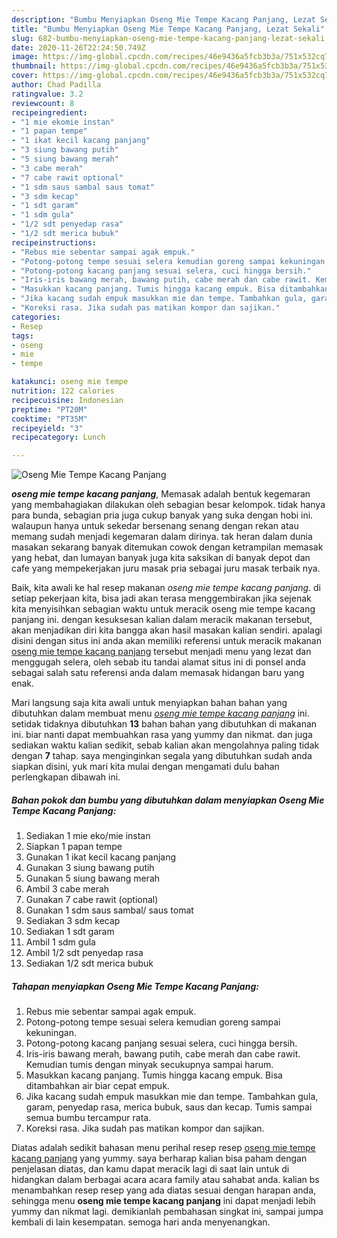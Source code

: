 ```yaml
---
description: "Bumbu Menyiapkan Oseng Mie Tempe Kacang Panjang, Lezat Sekali"
title: "Bumbu Menyiapkan Oseng Mie Tempe Kacang Panjang, Lezat Sekali"
slug: 682-bumbu-menyiapkan-oseng-mie-tempe-kacang-panjang-lezat-sekali
date: 2020-11-26T22:24:50.749Z
image: https://img-global.cpcdn.com/recipes/46e9436a5fcb3b3a/751x532cq70/oseng-mie-tempe-kacang-panjang-foto-resep-utama.jpg
thumbnail: https://img-global.cpcdn.com/recipes/46e9436a5fcb3b3a/751x532cq70/oseng-mie-tempe-kacang-panjang-foto-resep-utama.jpg
cover: https://img-global.cpcdn.com/recipes/46e9436a5fcb3b3a/751x532cq70/oseng-mie-tempe-kacang-panjang-foto-resep-utama.jpg
author: Chad Padilla
ratingvalue: 3.2
reviewcount: 8
recipeingredient:
- "1 mie ekomie instan"
- "1 papan tempe"
- "1 ikat kecil kacang panjang"
- "3 siung bawang putih"
- "5 siung bawang merah"
- "3 cabe merah"
- "7 cabe rawit optional"
- "1 sdm saus sambal saus tomat"
- "3 sdm kecap"
- "1 sdt garam"
- "1 sdm gula"
- "1/2 sdt penyedap rasa"
- "1/2 sdt merica bubuk"
recipeinstructions:
- "Rebus mie sebentar sampai agak empuk."
- "Potong-potong tempe sesuai selera kemudian goreng sampai kekuningan."
- "Potong-potong kacang panjang sesuai selera, cuci hingga bersih."
- "Iris-iris bawang merah, bawang putih, cabe merah dan cabe rawit. Kemudian tumis dengan minyak secukupnya sampai harum."
- "Masukkan kacang panjang. Tumis hingga kacang empuk. Bisa ditambahkan air biar cepat empuk."
- "Jika kacang sudah empuk masukkan mie dan tempe. Tambahkan gula, garam, penyedap rasa, merica bubuk, saus dan kecap. Tumis sampai semua bumbu tercampur rata."
- "Koreksi rasa. Jika sudah pas matikan kompor dan sajikan."
categories:
- Resep
tags:
- oseng
- mie
- tempe

katakunci: oseng mie tempe 
nutrition: 122 calories
recipecuisine: Indonesian
preptime: "PT20M"
cooktime: "PT35M"
recipeyield: "3"
recipecategory: Lunch

---
```



![Oseng Mie Tempe Kacang Panjang](https://img-global.cpcdn.com/recipes/46e9436a5fcb3b3a/751x532cq70/oseng-mie-tempe-kacang-panjang-foto-resep-utama.jpg)

<b><i>oseng mie tempe kacang panjang</i></b>, Memasak adalah bentuk kegemaran yang membahagiakan dilakukan oleh sebagian besar kelompok. tidak hanya para bunda, sebagian pria juga cukup banyak yang suka dengan hobi ini. walaupun hanya untuk sekedar bersenang senang dengan rekan atau memang sudah menjadi kegemaran dalam dirinya. tak heran dalam dunia masakan sekarang banyak ditemukan cowok dengan ketrampilan memasak yang hebat, dan lumayan banyak juga kita saksikan di banyak depot dan cafe yang mempekerjakan juru masak pria sebagai juru masak terbaik nya.

Baik, kita awali ke hal resep makanan <i>oseng mie tempe kacang panjang</i>. di setiap pekerjaan kita, bisa jadi akan terasa menggembirakan jika sejenak kita menyisihkan sebagian waktu untuk meracik oseng mie tempe kacang panjang ini. dengan kesuksesan kalian dalam meracik makanan tersebut, akan menjadikan diri kita bangga akan hasil masakan kalian sendiri. apalagi disini dengan situs ini anda akan memiliki referensi untuk meracik makanan <u>oseng mie tempe kacang panjang</u> tersebut menjadi menu yang lezat dan menggugah selera, oleh sebab itu tandai alamat situs ini di ponsel anda sebagai salah satu referensi anda dalam memasak hidangan baru yang enak.




Mari langsung saja kita awali untuk menyiapkan bahan bahan yang dibutuhkan dalam membuat menu <u><i>oseng mie tempe kacang panjang</i></u> ini. setidak tidaknya dibutuhkan <b>13</b> bahan bahan yang dibutuhkan di makanan ini. biar nanti dapat membuahkan rasa yang yummy dan nikmat. dan juga sediakan waktu kalian sedikit, sebab kalian akan mengolahnya paling tidak dengan <b>7</b> tahap. saya menginginkan segala yang dibutuhkan sudah anda siapkan disini, yuk mari kita mulai dengan mengamati dulu bahan perlengkapan dibawah ini.

<!--inarticleads1-->

##### Bahan pokok dan bumbu yang dibutuhkan dalam menyiapkan Oseng Mie Tempe Kacang Panjang:

1. Sediakan 1 mie eko/mie instan
1. Siapkan 1 papan tempe
1. Gunakan 1 ikat kecil kacang panjang
1. Gunakan 3 siung bawang putih
1. Gunakan 5 siung bawang merah
1. Ambil 3 cabe merah
1. Gunakan 7 cabe rawit (optional)
1. Gunakan 1 sdm saus sambal/ saus tomat
1. Sediakan 3 sdm kecap
1. Sediakan 1 sdt garam
1. Ambil 1 sdm gula
1. Ambil 1/2 sdt penyedap rasa
1. Sediakan 1/2 sdt merica bubuk




<!--inarticleads2-->

##### Tahapan menyiapkan Oseng Mie Tempe Kacang Panjang:

1. Rebus mie sebentar sampai agak empuk.
1. Potong-potong tempe sesuai selera kemudian goreng sampai kekuningan.
1. Potong-potong kacang panjang sesuai selera, cuci hingga bersih.
1. Iris-iris bawang merah, bawang putih, cabe merah dan cabe rawit. Kemudian tumis dengan minyak secukupnya sampai harum.
1. Masukkan kacang panjang. Tumis hingga kacang empuk. Bisa ditambahkan air biar cepat empuk.
1. Jika kacang sudah empuk masukkan mie dan tempe. Tambahkan gula, garam, penyedap rasa, merica bubuk, saus dan kecap. Tumis sampai semua bumbu tercampur rata.
1. Koreksi rasa. Jika sudah pas matikan kompor dan sajikan.




Diatas adalah sedikit bahasan menu perihal resep resep <u>oseng mie tempe kacang panjang</u> yang yummy. saya berharap kalian bisa paham dengan penjelasan diatas, dan kamu dapat meracik lagi di saat lain untuk di hidangkan dalam berbagai acara acara family atau sahabat anda. kalian bs menambahkan resep resep yang ada diatas sesuai dengan harapan anda, sehingga menu <b>oseng mie tempe kacang panjang</b> ini dapat menjadi lebih yummy dan nikmat lagi. demikianlah pembahasan singkat ini, sampai jumpa kembali di lain kesempatan. semoga hari anda menyenangkan.
